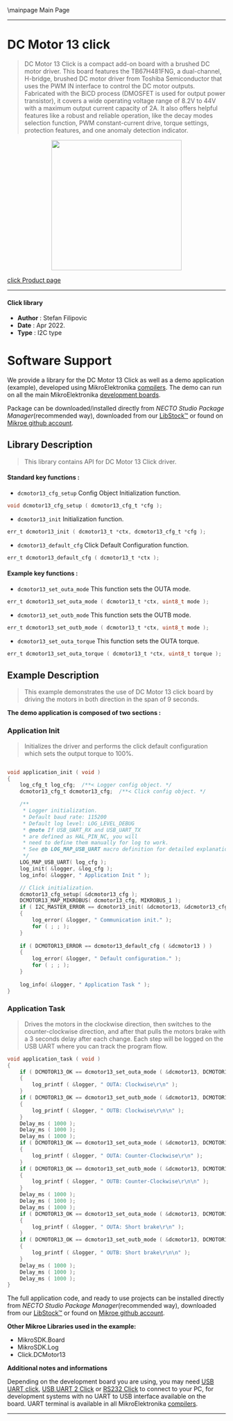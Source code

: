 \mainpage Main Page

---
# DC Motor 13 click

> DC Motor 13 Click is a compact add-on board with a brushed DC motor driver. This board features the TB67H481FNG, a dual-channel, H-bridge, brushed DC motor driver from Toshiba Semiconductor that uses the PWM IN interface to control the DC motor outputs. Fabricated with the BiCD process (DMOSFET is used for output power transistor), it covers a wide operating voltage range of 8.2V to 44V with a maximum output current capacity of 2A. It also offers helpful features like a robust and reliable operation, like the decay modes selection function, PWM constant-current drive, torque settings, protection features, and one anomaly detection indicator.

<p align="center">
  <img src="https://download.mikroe.com/images/click_for_ide/dcmotor13_click.png" height=300px>
</p>

[click Product page](https://www.mikroe.com/dc-motor-13-click)

---


#### Click library

- **Author**        : Stefan Filipovic
- **Date**          : Apr 2022.
- **Type**          : I2C type


# Software Support

We provide a library for the DC Motor 13 Click
as well as a demo application (example), developed using MikroElektronika
[compilers](https://www.mikroe.com/necto-studio).
The demo can run on all the main MikroElektronika [development boards](https://www.mikroe.com/development-boards).

Package can be downloaded/installed directly from *NECTO Studio Package Manager*(recommended way), downloaded from our [LibStock&trade;](https://libstock.mikroe.com) or found on [Mikroe github account](https://github.com/MikroElektronika/mikrosdk_click_v2/tree/master/clicks).

## Library Description

> This library contains API for DC Motor 13 Click driver.

#### Standard key functions :

- `dcmotor13_cfg_setup` Config Object Initialization function.
```c
void dcmotor13_cfg_setup ( dcmotor13_cfg_t *cfg );
```

- `dcmotor13_init` Initialization function.
```c
err_t dcmotor13_init ( dcmotor13_t *ctx, dcmotor13_cfg_t *cfg );
```

- `dcmotor13_default_cfg` Click Default Configuration function.
```c
err_t dcmotor13_default_cfg ( dcmotor13_t *ctx );
```

#### Example key functions :

- `dcmotor13_set_outa_mode` This function sets the OUTA mode.
```c
err_t dcmotor13_set_outa_mode ( dcmotor13_t *ctx, uint8_t mode );
```

- `dcmotor13_set_outb_mode` This function sets the OUTB mode.
```c
err_t dcmotor13_set_outb_mode ( dcmotor13_t *ctx, uint8_t mode );
```

- `dcmotor13_set_outa_torque` This function sets the OUTA torque.
```c
err_t dcmotor13_set_outa_torque ( dcmotor13_t *ctx, uint8_t torque );
```

## Example Description

> This example demonstrates the use of DC Motor 13 click board by driving the motors in both direction in the span of 9 seconds.

**The demo application is composed of two sections :**

### Application Init

> Initializes the driver and performs the click default configuration which sets the output torque to 100%.

```c

void application_init ( void )
{
    log_cfg_t log_cfg;  /**< Logger config object. */
    dcmotor13_cfg_t dcmotor13_cfg;  /**< Click config object. */

    /** 
     * Logger initialization.
     * Default baud rate: 115200
     * Default log level: LOG_LEVEL_DEBUG
     * @note If USB_UART_RX and USB_UART_TX 
     * are defined as HAL_PIN_NC, you will 
     * need to define them manually for log to work. 
     * See @b LOG_MAP_USB_UART macro definition for detailed explanation.
     */
    LOG_MAP_USB_UART( log_cfg );
    log_init( &logger, &log_cfg );
    log_info( &logger, " Application Init " );

    // Click initialization.
    dcmotor13_cfg_setup( &dcmotor13_cfg );
    DCMOTOR13_MAP_MIKROBUS( dcmotor13_cfg, MIKROBUS_1 );
    if ( I2C_MASTER_ERROR == dcmotor13_init( &dcmotor13, &dcmotor13_cfg ) ) 
    {
        log_error( &logger, " Communication init." );
        for ( ; ; );
    }
    
    if ( DCMOTOR13_ERROR == dcmotor13_default_cfg ( &dcmotor13 ) )
    {
        log_error( &logger, " Default configuration." );
        for ( ; ; );
    }
    
    log_info( &logger, " Application Task " );
}

```

### Application Task

> Drives the motors in the clockwise direction, then switches to the counter-clockwise direction, and after that pulls the motors brake with a 3 seconds delay after each change.
Each step will be logged on the USB UART where you can track the program flow.

```c
void application_task ( void )
{
    if ( DCMOTOR13_OK == dcmotor13_set_outa_mode ( &dcmotor13, DCMOTOR13_MODE_CW ) )
    {
        log_printf ( &logger, " OUTA: Clockwise\r\n" );
    }
    if ( DCMOTOR13_OK == dcmotor13_set_outb_mode ( &dcmotor13, DCMOTOR13_MODE_CW ) )
    {
        log_printf ( &logger, " OUTB: Clockwise\r\n\n" );
    }
    Delay_ms ( 1000 );
    Delay_ms ( 1000 );
    Delay_ms ( 1000 );
    if ( DCMOTOR13_OK == dcmotor13_set_outa_mode ( &dcmotor13, DCMOTOR13_MODE_CCW ) )
    {
        log_printf ( &logger, " OUTA: Counter-Clockwise\r\n" );
    }
    if ( DCMOTOR13_OK == dcmotor13_set_outb_mode ( &dcmotor13, DCMOTOR13_MODE_CCW ) )
    {
        log_printf ( &logger, " OUTB: Counter-Clockwise\r\n\n" );
    }
    Delay_ms ( 1000 );
    Delay_ms ( 1000 );
    Delay_ms ( 1000 );
    if ( DCMOTOR13_OK == dcmotor13_set_outa_mode ( &dcmotor13, DCMOTOR13_MODE_SHORT_BRAKE ) )
    {
        log_printf ( &logger, " OUTA: Short brake\r\n" );
    }
    if ( DCMOTOR13_OK == dcmotor13_set_outb_mode ( &dcmotor13, DCMOTOR13_MODE_SHORT_BRAKE ) )
    {
        log_printf ( &logger, " OUTB: Short brake\r\n\n" );
    }
    Delay_ms ( 1000 );
    Delay_ms ( 1000 );
    Delay_ms ( 1000 );
}
```

The full application code, and ready to use projects can be installed directly from *NECTO Studio Package Manager*(recommended way), downloaded from our [LibStock&trade;](https://libstock.mikroe.com) or found on [Mikroe github account](https://github.com/MikroElektronika/mikrosdk_click_v2/tree/master/clicks).

**Other Mikroe Libraries used in the example:**

- MikroSDK.Board
- MikroSDK.Log
- Click.DCMotor13

**Additional notes and informations**

Depending on the development board you are using, you may need
[USB UART click](https://www.mikroe.com/usb-uart-click),
[USB UART 2 Click](https://www.mikroe.com/usb-uart-2-click) or
[RS232 Click](https://www.mikroe.com/rs232-click) to connect to your PC, for
development systems with no UART to USB interface available on the board. UART
terminal is available in all MikroElektronika
[compilers](https://shop.mikroe.com/compilers).

---
